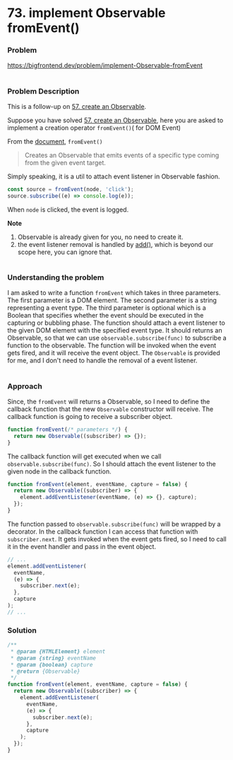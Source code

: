 # 73. implement Observable fromEvent()

### Problem

https://bigfrontend.dev/problem/implement-Observable-fromEvent

#

### Problem Description

This is a follow-up on [57. create an Observable](https://bigfrontend.dev/problem/create-an-Observable).

Suppose you have solved [57. create an Observable](https://bigfrontend.dev/problem/create-an-Observable), here you are asked to implement a creation operator `fromEvent()`( for DOM Event)

From the [document](https://rxjs-dev.firebaseapp.com/api/index/function/fromEvent), `fromEvent()`

> Creates an Observable that emits events of a specific type coming from the given event target.

Simply speaking, it is a util to attach event listener in Observable fashion.

```js
const source = fromEvent(node, 'click');
source.subscribe((e) => console.log(e));
```

When `node` is clicked, the event is logged.

**Note**

1. Observable is already given for you, no need to create it.
2. the event listener removal is handled by [add()](https://rxjs-dev.firebaseapp.com/api/index/class/Subscription#add), which is beyond our scope here, you can ignore that.

#

### Understanding the problem

I am asked to write a function `fromEvent` which takes in three parameters. The first parameter is a DOM element. The second parameter is a string representing a event type. The third parameter is optional which is a Boolean that specifies whether the event should be executed in the capturing or bubbling phase. The function should attach a event listener to the given DOM element with the specified event type. It should returns an Observable, so that we can use `observable.subscribe(func)` to subscribe a function to the observable. The function will be invoked when the event gets fired, and it will receive the event object. The `Observable` is provided for me, and I don't need to handle the removal of a event listener.

#

### Approach

Since, the `fromEvent` will returns a Observable, so I need to define the callback function that the new `Observable` constructor will receive. The callback function is going to receive a subscriber object.

```js
function fromEvent(/* parameters */) {
  return new Observable((subscriber) => {});
}
```

The callback function will get executed when we call `observable.subscribe(func)`. So I should attach the event listener to the given node in the callback function.

```js
function fromEvent(element, eventName, capture = false) {
  return new Observable((subscriber) => {
    element.addEventListener(eventName, (e) => {}, capture);
  });
}
```

The function passed to `observable.subscribe(func)` will be wrapped by a decorator. In the callback function I can access that function with `subscriber.next`. It gets invoked when the event gets fired, so I need to call it in the event handler and pass in the event object.

```js
// ...
element.addEventListener(
  eventName,
  (e) => {
    subscriber.next(e);
  },
  capture
);
// ...
```

### Solution

```js
/**
 * @param {HTMLElement} element
 * @param {string} eventName
 * @param {boolean} capture
 * @return {Observable}
 */
function fromEvent(element, eventName, capture = false) {
  return new Observable((subscriber) => {
    element.addEventListener(
      eventName,
      (e) => {
        subscriber.next(e);
      },
      capture
    );
  });
}
```
